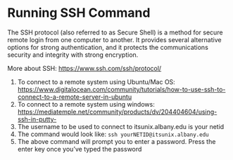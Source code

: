 # Running SSH Command

The SSH protocol (also referred to as Secure Shell) is a method for secure remote login from one computer to another. It provides several alternative options for strong authentication, and it protects the communications security and integrity with strong encryption.

More about SSH: https://www.ssh.com/ssh/protocol/

1. To connect to a remote system using Ubuntu/Mac OS: https://www.digitalocean.com/community/tutorials/how-to-use-ssh-to-connect-to-a-remote-server-in-ubuntu
1. To connect to a remote system using windows: https://mediatemple.net/community/products/dv/204404604/using-ssh-in-putty-
1. The username to be used to connect to itsunix.albany.edu is your netid
1. The command would look like: `ssh yourNETID@itsunix.albany.edu`
1. The above command will prompt you to enter a password. Press the enter key once you’ve typed the password


